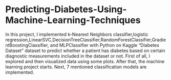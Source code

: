 # Predicting-Diabetes-Using-Machine-Learning-Techniques
In this project, I implemented k-Nearest Neighbors classifier,logistic regression,LinearSVC,DecisionTreeClassifier,RandomForestClassifier,GradientBoostingClassifier, and MLPClassifier with Python on Kaggle “Diabetes Dataset” dataset to predict whether a patient has diabetes
based on certain diagnostic measurements included in the dataset or not. First of all, I explored and then visualized data using some plots. After that, the machine learning project starts. Next, 7 mentioned classification models are implemented. 
